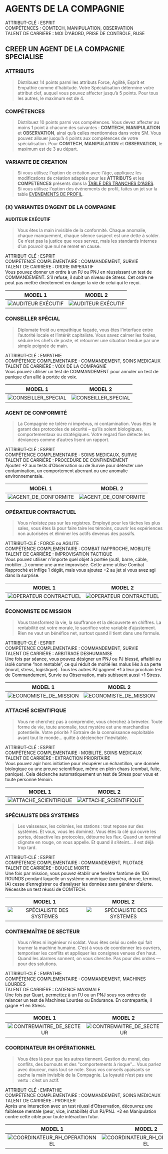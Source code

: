 # AGENTS DE LA COMPAGNIE

ATTRIBUT-CLÉ : ESPRIT\
COMPÉTENCES : COMTECH, MANIPULATION, OBSERVATION\
TALENT DE CARRIÈRE : MOI D'ABORD, PRISE DE CONTRÔLE, RUSE

## CREER UN AGENT DE LA COMPAGNIE SPECIALISE

### ATTRIBUTS

> Distribuez 14 points parmi les attributs Force, Agilité, Esprit et Empathie comme d’habitude. Votre Spécialisation détermine votre attribut clef, auquel vous pouvez affecter jusqu’à 5 points. Pour tous les autres, le maximum est de 4.

### COMPÉTENCES

> Distribuez 10 points parmi vos compétences. Vous devez affecter au moins 1 point à chacune des suivantes : **COMTECH**, **MANIPULATION** et **OBSERVATION**, ainsi qu’à celles mentionnées dans votre SM. Vous pouvez allouer jusqu’à 4 points aux compétences de votre spécialisation. Pour **COMTECH**, **MANIPULATION** et **OBSERVATION**, le maximum est de 3 au départ.

### VARIANTE DE CREATION

> Si vous utilisez l'option de création avec l'âge, appliquez les modifications de création adaptés pour les **ATTRIBUTS** et les **COMPETENCES** présents dans la [TABLE DES TRANCHES D'ÂGES](https://github.com/ChrisLex-Freelance/Alien_IAJDRPGAI/tree/main?tab=readme-ov-file#table-des-tranches-d%C3%A2ges).\
> Si vous utilisez l'option des événements de profil, faites un jet sur la table [EVENEMENTS DE PROFIL](https://github.com/ChrisLex-Freelance/Alien_IAJDRPGAI/tree/main?tab=readme-ov-file#agent-de-la-compagnie).

### (X) VARIANTES D’AGENT DE LA COMPAGNIE

#### AUDITEUR EXÉCUTIF

> Vous êtes la main invisible de la conformité. Chaque anomalie, chaque manquement, chaque silence suspect est une dette à solder. Ce n’est pas la justice que vous servez, mais les standards internes d’un pouvoir que nul ne remet en cause.

ATTRIBUT-CLÉ : ESPRIT\
COMPÉTENCE COMPLEMENTAIRE : COMMANDEMENT, SURVIE\
TALENT DE CARRIÈRE : ORDRE IMPERATIF\
Vous pouvez donner un ordre à un PJ ou PNJ en réussissant un test de COMMANDEMENT. S’il refuse, il subit un niveau de Stress. Cet ordre ne peut pas mettre directement en danger la vie de celui qui le reçoi.

| MODEL 1            | MODEL 2            |
|:------------------:|:------------------:|
| ![AUDITEUR EXÉCUTIF](https://github.com/ChrisLex-Freelance/Alien_IAJDRPGAI/blob/main/AUDITEUR_EXECUTIF_1.png) | ![AUDITEUR EXÉCUTIF](https://github.com/ChrisLex-Freelance/Alien_IAJDRPGAI/blob/main/AUDITEUR_EXECUTIF_2.png) |

### CONSEILLER SPÉCIAL

> Diplomate froid ou empathique façade, vous êtes l’interface entre l’autorité locale et l’intérêt capitaliste. Vous savez calmer les foules, séduire les chefs de poste, et retourner une situation tendue par une simple poignée de main.

ATTRIBUT-CLÉ : EMPATHIE\
COMPÉTENCE COMPLEMENTAIRE : COMMANDEMENT, SOINS MEDICAUX\
TALENT DE CARRIÈRE : VOIX DE LA COMPAGNIE\
Vous pouvez utiliser un test de COMMANDEMENT pour annuler un test de panique d’un allié à portée de voix.

| MODEL 1            | MODEL 2            |
|:------------------:|:------------------:|
| ![CONSEILLER_SPECIAL](https://github.com/ChrisLex-Freelance/Alien_IAJDRPGAI/blob/main/CONSEILLER_SPECIAL_1.png) | ![CONSEILLER_SPECIAL](https://github.com/ChrisLex-Freelance/Alien_IAJDRPGAI/blob/main/CONSEILLER_SPECIAL_2.png) |

### AGENT DE CONFORMITÉ

> La Compagnie ne tolère ni imprévus, ni contamination. Vous êtes le garant des protocoles de sécurité – qu’ils soient biologiques, comportementaux ou stratégiques. Votre regard fixe détecte les déviances comme d’autres lisent un rapport.

ATTRIBUT-CLÉ : ESPRIT\
COMPÉTENCE COMPLEMENTAIRE : SOINS MEDICAUX, SURVIE\
TALENT DE CARRIÈRE : PROCEDURE DE CONFINENEMENT\
Ajoutez +2 aux tests d’Observation ou de Survie pour détecter une contamination, un comportement aberrant ou une anomalie environnementale.

| MODEL 1            | MODEL 2            |
|:------------------:|:------------------:|
| ![AGENT_DE_CONFORMITE](https://github.com/ChrisLex-Freelance/Alien_IAJDRPGAI/blob/main/AGENT_DE_CONFORMITE_1.png) | ![AGENT_DE_CONFORMITE](https://github.com/ChrisLex-Freelance/Alien_IAJDRPGAI/blob/main/AGENT_DE_CONFORMITE_2.png) |

### OPÉRATEUR CONTRACTUEL

> Vous n’existez pas sur les registres. Employé pour les tâches les plus sales, vous êtes là pour faire taire les témoins, couvrir les expériences non autorisées et éliminer les actifs devenus des passifs.

ATTRIBUT-CLÉ : FORCE ou AGILITE\
COMPÉTENCE COMPLEMENTAIRE : COMBAT RAPPROCHE, MOBILITE\
TALENT DE CARRIÈRE : IMPROVISATION TACTIQUE\
Vous pouvez utiliser n’importe quel objet à portée (outil, barre, câble, mobilier…) comme une arme improvisée. Cette arme utilise Combat Rapproché et inflige 1 dégât, mais vous ajoutez +2 au jet si vous avez agi dans la surprise.

| MODEL 1            | MODEL 2            |
|:------------------:|:------------------:|
| ![OPERATEUR CONTRACTUEL](https://github.com/ChrisLex-Freelance/Alien_IAJDRPGAI/blob/main/OPERATEUR_CONTRACTUEL_1.png) | ![OPERATEUR CONTRACTUEL](https://github.com/ChrisLex-Freelance/Alien_IAJDRPGAI/blob/main/OPERATEUR_CONTRACTUEL_2.png) |

### ÉCONOMISTE DE MISSION

> Vous transformez la vie, la souffrance et la découverte en chiffres. La rentabilité est votre morale, le sacrifice votre variable d’ajustement. Rien ne vaut un bénéfice net, surtout quand il tient dans une formule.

ATTRIBUT-CLÉ : ESPRIT\
COMPÉTENCE COMPLEMENTAIRE : COMMANDEMENT, SURVIE\
TALENT DE CARRIÈRE : ARBITRAGE DESHUMANISE\
Une fois par séance, vous pouvez désigner un PNJ ou PJ blessé, affaibli ou isolé comme “non rentable”, ce qui réduit de moitié les malus liés à sa perte (moral, stress, logistique). Tous les autres PJ gagnent +1 à leur prochain test de Commandement, Survie ou Observation, mais subissent aussi +1 Stress.

| MODEL 1            | MODEL 2            |
|:------------------:|:------------------:|
| ![ECONOMISTE_DE_MISSION](https://github.com/ChrisLex-Freelance/Alien_IAJDRPGAI/blob/main/ECONOMISTE_DE_MISSION_1.png) | ![ECONOMISTE_DE_MISSION](https://github.com/ChrisLex-Freelance/Alien_IAJDRPGAI/blob/main/ECONOMISTE_DE_MISSION_2.png) |

### ATTACHÉ SCIENTIFIQUE

> Vous ne cherchez pas à comprendre, vous cherchez à breveter. Toute forme de vie, toute anomalie, tout mystère est une marchandise potentielle. Votre priorité ? Extraire de la connaissance exploitable avant tout le monde… quitte à déclencher l’inévitable.

ATTRIBUT-CLÉ : ESPRIT\
COMPÉTENCE COMPLEMENTAIRE : MOBILITE, SOINS MEDICAUX\
TALENT DE CARRIÈRE : EXTRACTION PRIORITAIRE\
Vous pouvez agir hors initiative pour récupérer un échantillon, une donnée biologique ou une preuve scientifique, même en plein chaos (combat, fuite, panique). Cela déclenche automatiquement un test de Stress pour vous et toute personne témoin.

| MODEL 1            | MODEL 2            |
|:------------------:|:------------------:|
| ![ATTACHE_SCIENTIFIQUE](https://github.com/ChrisLex-Freelance/Alien_IAJDRPGAI/blob/main/ATTACHE_SCIENTIFIQUE_1.png) | ![ATTACHE_SCIENTIFIQUE](https://github.com/ChrisLex-Freelance/Alien_IAJDRPGAI/blob/main/ATTACHE_SCIENTIFIQUE_2.png) |

### SPÉCIALISTE DES SYSTEMES

> Les vaisseaux, les colonies, les stations : tout repose sur des systèmes. Et vous, vous les dominez. Vous êtes la clé qui ouvre les portes, désactive les protocoles, détourne les flux. Quand un terminal clignote en rouge, on vous appelle. Et quand il s’éteint… il est déjà trop tard.

ATTRIBUT-CLÉ : ESPRIT\
COMPÉTENCE COMPLEMENTAIRE : COMMANDEMENT, PILOTAGE\
TALENT DE CARRIÈRE : BOUCLE MORTE\
Une fois par mission, vous pouvez établir une fenêtre fantôme de 1D6 ROUNDS pendant laquelle un système numérique (caméra, drone, terminal, IA) cesse d’enregistrer ou d’analyser les données sans générer d’alerte. Nécessite un test réussi de COMTECH.

| MODEL 1            | MODEL 2            |
|:------------------:|:------------------:|
| ![SPÉCIALISTE DES SYSTEMES](https://github.com/ChrisLex-Freelance/Alien_IAJDRPGAI/blob/main/SPECIALISTE_DES_SYSTEMES_1.png) | ![SPÉCIALISTE DES SYSTEMES](https://github.com/ChrisLex-Freelance/Alien_IAJDRPGAI/blob/main/SPECIALISTE_DES_SYSTEMES_2.png) |

### CONTREMAÎTRE DE SECTEUR

> Vous n’êtes ni ingénieur ni soldat. Vous êtes celui ou celle qui fait tourner la machine humaine. C’est à vous de coordonner les ouvriers, temporiser les conflits et appliquer les consignes venues d’en haut. Quand les alarmes sonnent, on vous cherche. Pas pour des ordres — pour des solutions.

ATTRIBUT-CLÉ : EMPATHIE\
COMPÉTENCE COMPLEMENTAIRE : COMMANDEMENT, MACHINES LOURDES\
TALENT DE CARRIÈRE : CADENCE MAXIMALE\
Une fois par Quart, permettez à un PJ ou un PNJ sous vos ordres de relancer un test de Machines Lourdes ou Endurance. En contrepartie, il gagne +1 en Stress.

| MODEL 1            | MODEL 2            |
|:------------------:|:------------------:|
| ![CONTREMAITRE_DE_SECTEUR](https://github.com/ChrisLex-Freelance/Alien_IAJDRPGAI/blob/main/CONTREMAITRE_DE_SECTEUR_1.png) | ![CONTREMAITRE_DE_SECTEUR](https://github.com/ChrisLex-Freelance/Alien_IAJDRPGAI/blob/main/CONTREMAITRE_DE_SECTEUR_2.png) |

### COORDINATEUR RH OPÉRATIONNEL

> Vous êtes là pour que les autres tiennent. Gestion du moral, des conflits, des burnouts et des "comportements à risque"… Vous parlez avec douceur, mais tout se note. Sous vos conseils apaisants se cache la main invisible de la Compagnie. La loyauté n’est pas une vertu : c’est un actif.

ATTRIBUT-CLÉ : EMPATHIE\
COMPÉTENCE COMPLEMENTAIRE : COMMANDEMENT, SOINS MEDICAUX\
TALENT DE CARRIÈRE : PROFILER\
Après une interaction avec un test réussi d’Observation, découvrez une faiblesse mentale (peur, vice, instabilité) d’un PJ/PNJ. +2 en Manipulation contre cette cible pour toute intéraction futur.

| MODEL 1            | MODEL 2            |
|:------------------:|:------------------:|
| ![COORDINATEUR_RH_OPERATIONNEL](https://github.com/ChrisLex-Freelance/Alien_IAJDRPGAI/blob/main/COORDINATEUR_RH_OPERATIONNEL_1.png) | ![COORDINATEUR_RH_OPERATIONNEL](https://github.com/ChrisLex-Freelance/Alien_IAJDRPGAI/blob/main/COORDINATEUR_RH_OPERATIONNEL_2.png) |
